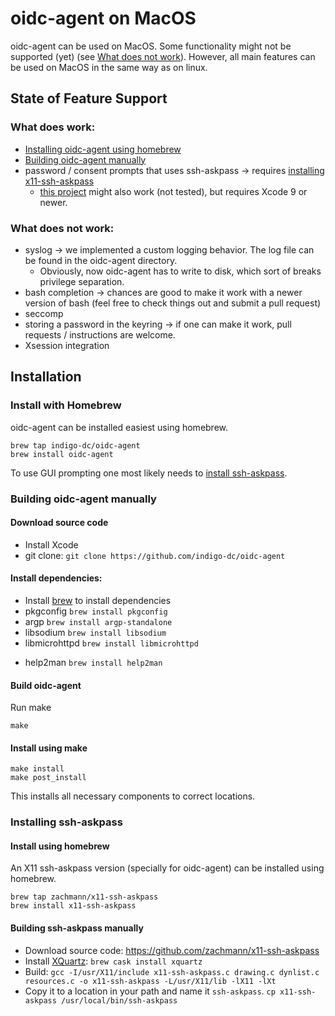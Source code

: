 # oidc-agent on MacOS

oidc-agent can be used on MacOS. Some functionality might not be supported
(yet) (see [What does not work](#what-does-not-work)). However, all main features can be used on MacOS in the same way as on
linux.

## State of Feature Support
### What does work:
- [Installing oidc-agent using homebrew](#install-with-homebrew)
- [Building oidc-agent manually](#building-oidc-agent-manually)
- password / consent prompts that uses ssh-askpass -> requires [installing
  x11-ssh-askpass](#installing-ssh-askpass)
  - [this project](https://github.com/lukas-zronek/ssh-askpass-mac) might also
    work (not tested), but requires Xcode 9 or newer.

### What does not work:
- syslog -> we implemented a custom logging behavior. The log file can be found
in the oidc-agent directory.
  - Obviously, now oidc-agent has to write to disk, which sort of breaks
    privilege separation.
- bash completion -> chances are good to make it work with a newer version of bash (feel free to check things out and submit a pull request)
- seccomp
- storing a password in the keyring -> if one can make it work, pull requests /
  instructions are welcome.
- Xsession integration

## Installation

### Install with Homebrew
oidc-agent can be installed easiest using homebrew.
```
brew tap indigo-dc/oidc-agent
brew install oidc-agent
```
To use GUI prompting one most likely needs to [install ssh-askpass](#installing-ssh-askpass).

### Building oidc-agent manually
#### Download source code
- Install Xcode
- git clone: ```git clone https://github.com/indigo-dc/oidc-agent```

#### Install dependencies:
- Install [brew](https://brew.sh) to install dependencies
- pkgconfig ```brew install pkgconfig```
- argp ```brew install argp-standalone```
- libsodium ```brew install libsodium```
- libmicrohttpd ```brew install libmicrohttpd```
<!-- - libsecret-1 ```brew install libsecret-1``` -->
<!--   - you might have to add ```/usr/local/opt/libffi/lib/pkgconfig``` to ```$PKG_CONFIG_PATH``` -->
- help2man ```brew install help2man```

#### Build oidc-agent
Run make
```
make
```
#### Install using make
```
make install
make post_install
```
This installs all necessary components to correct locations.

### Installing ssh-askpass
#### Install using homebrew
An X11 ssh-askpass version (specially for oidc-agent) can be installed using
homebrew.
```
brew tap zachmann/x11-ssh-askpass
brew install x11-ssh-askpass
```

#### Building ssh-askpass manually
- Download source code: https://github.com/zachmann/x11-ssh-askpass
- Install [XQuartz](https://www.xquartz.org/): ```brew cask install xquartz```
- Build: ```gcc -I/usr/X11/include x11-ssh-askpass.c drawing.c dynlist.c resources.c -o x11-ssh-askpass -L/usr/X11/lib -lX11 -lXt```
- Copy it to a location in your path and name it `ssh-askpass`. ```cp x11-ssh-askpass
  /usr/local/bin/ssh-askpass```

